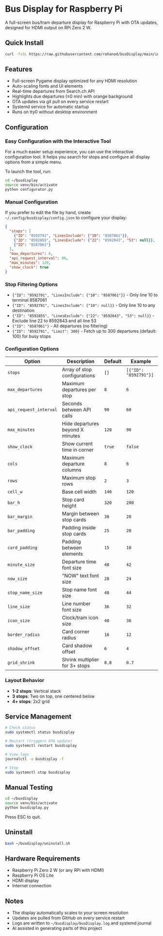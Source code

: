 # Bus Display for Raspberry Pi

A full-screen bus/tram departure display for Raspberry Pi with OTA updates, designed for HDMI output on RPi Zero 2 W.

## Quick Install

```bash
curl -fsSL https://raw.githubusercontent.com/rohanod/busDisplay/main/install.sh | bash
```

## Features

- Full-screen Pygame display optimized for any HDMI resolution
- Auto-scaling fonts and UI elements
- Real-time departures from Search.ch API
- Highlights due departures (≤0 min) with orange background
- OTA updates via git pull on every service restart
- Systemd service for automatic startup
- Runs on tty0 without desktop environment

## Configuration

### Easy Configuration with the Interactive Tool

For a much easier setup experience, you can use the interactive configuration tool. It helps you search for stops and configure all display options from a simple menu.

To launch the tool, run:
```bash
cd ~/busdisplay
source venv/bin/activate
python configurator.py
```

### Manual Configuration

If you prefer to edit the file by hand, create `~/.config/busdisplay/config.json` to configure your display:

```json
{
  "stops": [
    {"ID": "8592791", "LinesInclude": {"10": "8587061"}},
    {"ID": "8592855", "LinesExclude": {"22": "8592843", "53": null}},
    {"ID": "8587061"}
  ],
  "max_departures": 8,
  "api_request_interval": 90,
  "max_minutes": 120,
  "show_clock": true
}
```

### Stop Filtering Options
- `{"ID": "8592791", "LinesInclude": {"10": "8587061"}}` - Only line 10 to terminal 8587061
- `{"ID": "8592791", "LinesInclude": {"10": null}}` - Only line 10 to any destination
- `{"ID": "8592855", "LinesExclude": {"22": "8592843", "53": null}}` - Exclude line 22 to 8592843 and all line 53
- `{"ID": "8587061"}` - All departures (no filtering)
- `{"ID": "8592791", "Limit": 300}` - Fetch up to 300 departures (default: 100) for busy stops

### Configuration Options

| Option | Description | Default | Example |
|--------|-------------|---------|----------|
| `stops` | Array of stop configurations | `[]` | `[{"ID": "8592791"}]` |
| `max_departures` | Maximum departures per stop | `8` | `6` |
| `api_request_interval` | Seconds between API calls | `90` | `60` |
| `max_minutes` | Hide departures beyond X minutes | `120` | `90` |
| `show_clock` | Show current time in corner | `true` | `false` |
| `cols` | Maximum departure columns | `8` | `6` |
| `rows` | Maximum stop rows | `2` | `3` |
| `cell_w` | Base cell width | `140` | `120` |
| `bar_h` | Stop card height | `320` | `280` |
| `bar_margin` | Margin between stop cards | `30` | `20` |
| `bar_padding` | Padding inside stop cards | `25` | `20` |
| `card_padding` | Padding between elements | `15` | `10` |
| `minute_size` | Departure time font size | `48` | `42` |
| `now_size` | "NOW" text font size | `28` | `24` |
| `stop_name_size` | Stop name font size | `48` | `44` |
| `line_size` | Line number font size | `36` | `32` |
| `icon_size` | Clock/tram icon size | `40` | `36` |
| `border_radius` | Card corner radius | `16` | `12` |
| `shadow_offset` | Card shadow offset | `6` | `4` |
| `grid_shrink` | Shrink multiplier for 3+ stops | `0.8` | `0.7` |

### Layout Behavior
- **1-2 stops**: Vertical stack
- **3 stops**: Two on top, one centered below
- **4+ stops**: 2x2 grid

## Service Management

```bash
# Check status
sudo systemctl status busdisplay

# Restart (triggers OTA update)
sudo systemctl restart busdisplay

# View logs
journalctl -u busdisplay -f

# Stop
sudo systemctl stop busdisplay
```

## Manual Testing

```bash
cd ~/busdisplay
source venv/bin/activate
python busdisplay.py
```

Press ESC to quit.

## Uninstall

```bash
bash ~/busdisplay/uninstall.sh
```

## Hardware Requirements

- Raspberry Pi Zero 2 W (or any RPi with HDMI)
- Raspberry Pi OS Lite
- HDMI display
- Internet connection

## Notes

- The display automatically scales to your screen resolution
- Updates are pulled from GitHub on every service restart
- Logs are written to `~/busdisplay/busDisplay.log` and systemd journal
- AI assisted in generating parts of this project